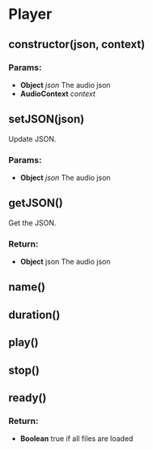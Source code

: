 

<!-- Start src/player.js -->

# Player

## constructor(json, context)

### Params:

* **Object** *json* The audio json
* **AudioContext** *context* 

## setJSON(json)

Update JSON.

### Params:

* **Object** *json* The audio json

## getJSON()

Get the JSON.

### Return:

* **Object** json The audio json

## name()

## duration()

## play()

## stop()

## ready()

### Return:

* **Boolean** true if all files are loaded

<!-- End src/player.js -->

